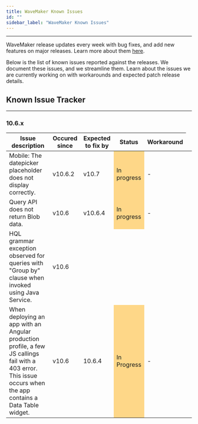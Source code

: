 ```yaml
---
title: WaveMaker Known Issues
id: ""
sidebar_label: "WaveMaker Known Issues"
---
```

---
WaveMaker release updates every week with bug fixes, and add new features on major releases. Learn more about them [here](/learn/wavemaker-release-notes).

Below is the list of known issues reported against the releases. We document these issues, and we streamline them. Learn about the issues we are currently working on with workarounds and expected patch release details.

## Known Issue Tracker

---

### 10.6.x

|Issue description|Occured since|Expected to fix by|Status|Workaround|
|---|---|---|---|---|
|Mobile: The datepicker placeholder does not display correctly.| v10.6.2|v10.7 <td bgcolor="FED788">In progress|-|
|Query API does not return Blob data.| v10.6|v10.6.4 <td bgcolor="FED788"> In progress|-|
|HQL grammar exception observed for queries with "Group by" clause when invoked using Java Service.|v10.6 | | | |
|When deploying an app with an Angular production profile, a few JS callings fail with a 403 error. This issue occurs when the app contains a Data Table widget.| v10.6|10.6.4 <td bgcolor="FED788"> In Progress|-|
